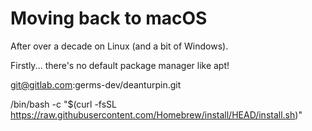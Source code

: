 # Moving back to macOS

After over a decade on Linux (and a bit of Windows).

Firstly... there's no default package manager like apt!

git@gitlab.com:germs-dev/deanturpin.git

/bin/bash -c "$(curl -fsSL https://raw.githubusercontent.com/Homebrew/install/HEAD/install.sh)"


